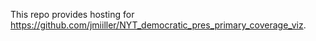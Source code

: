 This repo provides hosting for https://github.com/jmiiller/NYT_democratic_pres_primary_coverage_viz.
